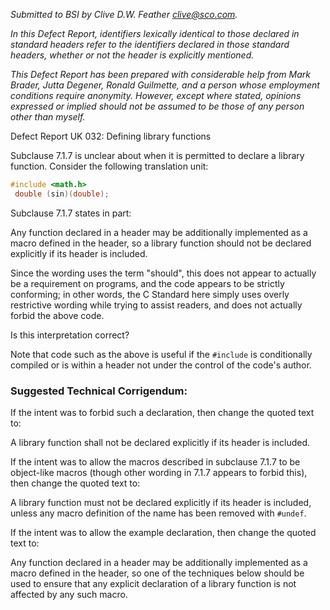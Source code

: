 *Submitted to BSI by Clive D.W. Feather clive@sco.com.*

*In this Defect Report, identifiers lexically identical to those declared in
standard headers refer to the identifiers declared in those standard headers,
whether or not the header is explicitly mentioned.*

*This Defect Report has been prepared with considerable help from Mark Brader,
Jutta Degener, Ronald Guilmette, and a person whose employment conditions
require anonymity. However, except where stated, opinions expressed or implied
should not be assumed to be those of any person other than myself.*

Defect Report UK 032: Defining library functions

Subclause 7.1.7 is unclear about when it is permitted to declare a library
function. Consider the following translation unit:

```c
#include <math.h>
 double (sin)(double);
```

Subclause 7.1.7 states in part:

Any function declared in a header may be additionally implemented as a macro
defined in the header, so a library function should not be declared explicitly
if its header is included.

Since the wording uses the term "should", this does not appear to actually be a
requirement on programs, and the code appears to be strictly conforming; in
other words, the C Standard here simply uses overly restrictive wording while
trying to assist readers, and does not actually forbid the above code.

Is this interpretation correct?

Note that code such as the above is useful if the `#include` is conditionally
compiled or is within a header not under the control of the code's author.

### Suggested Technical Corrigendum:

If the intent was to forbid such a declaration, then change the quoted text to:

A library function shall not be declared explicitly if its header is included.

If the intent was to allow the macros described in subclause 7.1.7 to be
object-like macros (though other wording in 7.1.7 appears to forbid this), then
change the quoted text to:

A library function must not be declared explicitly if its header is included,
unless any macro definition of the name has been removed with `#undef`.

If the intent was to allow the example declaration, then change the quoted text
to:

Any function declared in a header may be additionally implemented as a macro
defined in the header, so one of the techniques below should be used to ensure
that any explicit declaration of a library function is not affected by any such
macro.
